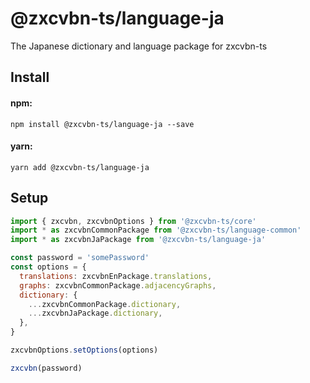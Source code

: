 # @zxcvbn-ts/language-ja

The Japanese dictionary and language package for zxcvbn-ts

## Install

#### npm:

`npm install @zxcvbn-ts/language-ja --save`

#### yarn:

`yarn add @zxcvbn-ts/language-ja`

## Setup

```js
import { zxcvbn, zxcvbnOptions } from '@zxcvbn-ts/core'
import * as zxcvbnCommonPackage from '@zxcvbn-ts/language-common'
import * as zxcvbnJaPackage from '@zxcvbn-ts/language-ja'

const password = 'somePassword'
const options = {
  translations: zxcvbnEnPackage.translations,
  graphs: zxcvbnCommonPackage.adjacencyGraphs,
  dictionary: {
    ...zxcvbnCommonPackage.dictionary,
    ...zxcvbnJaPackage.dictionary,
  },
}

zxcvbnOptions.setOptions(options)

zxcvbn(password)
```

